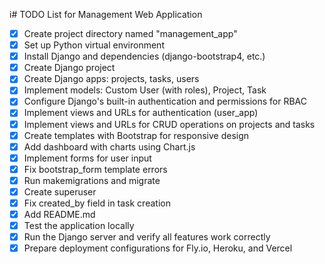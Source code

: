 i# TODO List for Management Web Application

- [x] Create project directory named "management_app"
- [x] Set up Python virtual environment
- [x] Install Django and dependencies (django-bootstrap4, etc.)
- [x] Create Django project
- [x] Create Django apps: projects, tasks, users
- [x] Implement models: Custom User (with roles), Project, Task
- [x] Configure Django's built-in authentication and permissions for RBAC
- [x] Implement views and URLs for authentication (user_app)
- [x] Implement views and URLs for CRUD operations on projects and tasks
- [x] Create templates with Bootstrap for responsive design
- [x] Add dashboard with charts using Chart.js
- [x] Implement forms for user input
- [x] Fix bootstrap_form template errors
- [x] Run makemigrations and migrate
- [x] Create superuser
- [x] Fix created_by field in task creation
- [x] Add README.md
- [x] Test the application locally
- [x] Run the Django server and verify all features work correctly
- [x] Prepare deployment configurations for Fly.io, Heroku, and Vercel
